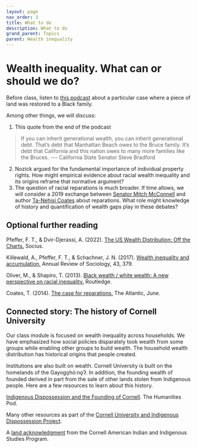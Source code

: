 ```yaml
---
layout: page
nav_order: 3
title: What to do
description: What to do
grand_parent: Topics
parent: Wealth inequality
---
```


# Wealth inequality. What can or should we do?

Before class, listen to [this podcast](https://www.latimes.com/podcasts/story/2021-10-11/podcast-the-times-bruces-beach-update) about a particular case where a piece of land was restored to a Black family.

Among other things, we will discuss:

1. This quote from the end of the podcast
>  If you can inherit generational wealth, you can inherit generational debt. That’s debt that Manhattan Beach owes to the Bruce family. It’s debt that California and this nation owes to many more families like the Bruces. --- California State Senator Steve Bradford
2. Nozick argued for the fundamental importance of individual property rights. How might empirical evidence about racial wealth inequality and its origins reframe that normative argument?
3. The question of racial reparations is much broader. If time allows, we will consider a 2019 exchange between [Senator Mitch McConnell](https://www.youtube.com/watch?v=iQz7kL_qrE4) and author [Ta-Nehisi Coates](https://www.youtube.com/watch?v=kcCnQ3iRkys) about reparations. What role might knowledge of history and quantification of wealth gaps play in these debates?

## Optional further reading

Pfeffer, F. T., & Dvir-Djerassi, A. (2022). [The US Wealth Distribution: Off the Charts.]((https://doi.org/10.1177/23780231221143957)) Socius.

Killewald, A., Pfeffer, F. T., & Schachner, J. N. (2017). [Wealth inequality and accumulation.](https://doi.org/10.1146/annurev-soc-060116-053331) Annual Review of Sociology, 43, 379.

Oliver, M., & Shapiro, T. (2013). [Black wealth / white wealth: A new perspective on racial inequality.](https://www.taylorfrancis.com/books/mono/10.4324/9780203707425/black-wealth-white-wealth-melvin-oliver-thomas-shapiro) Routledge.

Coates, T. (2014). [The case for reparations.](https://www.theatlantic.com/magazine/archive/2014/06/the-case-for-reparations/361631/) The Atlantic, June. 

## Connected story: The history of Cornell University

Our class module is focused on wealth inequality across households. We have emphasized how social policies disparately took wealth from some groups while enabling other groups to build wealth. The household wealth distribution has historical origins that people created.

Institutions are also built on wealth. Cornell University is built on the homelands of the Gayogo̱hó:nǫɁ. In addition, the founding wealth of founded derived in part from the sale of other lands stolen from Indigenous people. Here are a few resources to learn about this history.

[Indigenous Dispossession and the Founding of Cornell](https://sochum.podbean.com/e/indigenous-dispossession-and-the-founding-of-cornell-part-i/). The Humanities Pod.

Many other resources as part of the [Cornell University and Indigenous Dispossession Project](https://blogs.cornell.edu/cornelluniversityindigenousdispossession/).

A [land acknowledgment](https://cals.cornell.edu/american-indian-indigenous-studies/about/land-acknowledgment) from the Cornell American Indian and Indigenous Studies Program.